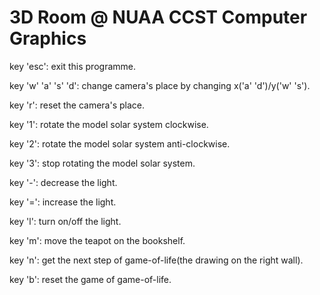 # 3D Room @ NUAA CCST Computer Graphics

key 'esc': exit this programme.

key 'w' 'a' 's' 'd': change camera's place by changing x('a' 'd')/y('w' 's').

key 'r': reset the camera's place.

key '1': rotate the model solar system clockwise.

key '2': rotate the model solar system anti-clockwise.

key '3': stop rotating the model solar system.

key '-': decrease the light.

key '=': increase the light.

key 'l': turn on/off the light.

key 'm': move the teapot on the bookshelf.

key 'n': get the next step of game-of-life(the drawing on the right wall).

key 'b': reset the game of game-of-life.